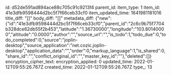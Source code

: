 id: d52de591ad894ace88c705c91c9213f4
parent_id: 
item_type: 1
item_id: 41e3dfb9598444d2bc5f7f66ceb33cf0
item_updated_time: 1641981181016
title_diff: "[]"
body_diff: "[]"
metadata_diff: {"new":{"id":"41e3dfb9598444d2bc5f7f66ceb33cf0","parent_id":"2c6c9b75f7704b328dce62db55f2b453","latitude":"1.36730000","longitude":"103.80140000","altitude":"0.0000","author":"","source_url":"","is_todo":1,"todo_due":0,"todo_completed":0,"source":"joplin-desktop","source_application":"net.cozic.joplin-desktop","application_data":"","order":0,"markup_language":1,"is_shared":0,"share_id":"","conflict_original_id":"","master_key_id":""},"deleted":[]}
encryption_cipher_text: 
encryption_applied: 0
updated_time: 2022-01-12T09:55:26.767Z
created_time: 2022-01-12T09:55:26.767Z
type_: 13